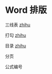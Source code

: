 # Word 排版

三线表 [zhihu](https://zhuanlan.zhihu.com/p/76314201)

打勾 [zhihu](https://zhuanlan.zhihu.com/p/142103469)

目录 [zhihu](https://zhuanlan.zhihu.com/p/143649767)

分页

公式编号